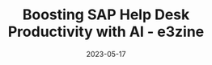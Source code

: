 ---
category:
- .nan
date: 2023-05-17
keyword_suggestion: ubuntu install docker
post_inspiration: https://e3zine.com/boosting-sap-help-desk-productivity-with-ai/
silot_terms: digital automation
title: Boosting SAP <b>Help Desk</b> Productivity with AI - e3zine
---